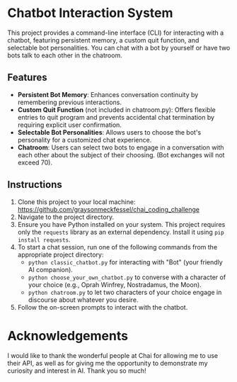 # Chatbot Interaction System

This project provides a command-line interface (CLI) for interacting with a chatbot, featuring persistent memory, a custom quit function, and selectable bot personalities. You can chat with a bot by yourself or have two bots talk to each other in the chatroom.

## Features

-   **Persistent Bot Memory**: Enhances conversation continuity by remembering previous interactions.
-   **Custom Quit Function** (not included in chatroom.py): Offers flexible entries to quit program and prevents accidental chat termination by requiring explicit user confirmation.
-   **Selectable Bot Personalities**: Allows users to choose the bot's personality for a customized chat experience.
-   **Chatroom**: Users can select two bots to engage in a conversation with each other about the subject of their choosing. (Bot exchanges will not exceed 70).

## Instructions

1.  Clone this project to your local machine: https://github.com/graysonmeckfessel/chai_coding_challenge
2.  Navigate to the project directory.
3.  Ensure you have Python installed on your system. This project requires only the `requests` library as an external dependency. Install it using `pip install requests`.
4.  To start a chat session, run one of the following commands from the appropriate project directory:
    -   `python classic_chatbot.py` for interacting with "Bot" (your friendly AI companion).
    -   `python choose_your_own_chatbot.py` to converse with a character of your choice (e.g., Oprah Winfrey, Nostradamus, the Moon).
    -   `python chatroom.py` to let two characters of your choice engage in discourse about whatever you desire. 
5.  Follow the on-screen prompts to interact with the chatbot.

# Acknowledgements

I would like to thank the wonderful people at Chai for allowing me to use their API, as well as for giving me the opportunity to demonstrate my curiosity and interest in AI. Thank you so much!